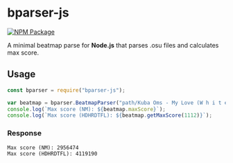 # bparser-js
[![NPM Package](https://img.shields.io/npm/v/bparser-js)](https://www.npmjs.com/package/bparser-js)

A minimal beatmap parse for **Node.js** that parses .osu files and calculates max score.

## Usage

```javascript
const bparser = require("bparser-js");

var beatmap = bparser.BeatmapParser("path/Kuba Oms - My Love (W h i t e) [Normal].osu");
console.log(`Max score (NM): ${beatmap.maxScore}`);
console.log(`Max score (HDHRDTFL): ${beatmap.getMaxScore(1112)}`);
```

### Response
```
Max score (NM): 2956474
Max score (HDHRDTFL): 4119190
```